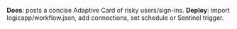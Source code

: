 **Does**: posts a concise Adaptive Card of risky users/sign-ins.
**Deploy**: import logicapp/workflow.json, add connections, set schedule or Sentinel trigger.
